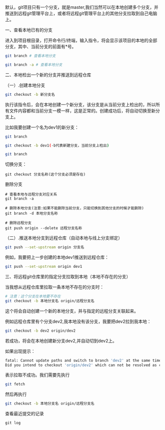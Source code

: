 默认，git项目只有一个分支，就是master,我们当然可以在本地创建多个分支，并推送到远程git管理平台上，或者将远程git管理平台上的其他分支拉取到自己电脑上。

一、查看本地已有的分支

进入到项目根目录，打开命令行/终端，输入指令，将会显示该项目的本地的全部分支，其中、当前分支的前面有*号。

```bash
git branch # 查看本地分支

git branch -a # 查看本地分支
```

二、本地检出一个新的分支并推送到远程仓库

（一）.创建本地分支

```bash
git checkout -b 新分支名
```

执行该指令后，会在本地创建一个新分支，该分支是从当前分支上检出的，所以所有文件内容都和当前分支一模一样，这是正常的。创建成功后，将自动切换至新分支上。

比如我要创建一个名为dev1的新分支：
```bash
git branch

git checkout -b dev1(-b代表新建分支，当前分支上检出)

git branch
```

切换分支：
```
git checkout 分支名称(这个分支必须是存在)
```

删除分支
```
# 查看本地与远程分支对应关系
git branch -a

# 删除本地分支(注意:如果不能删除当前分支，只能切换到其他分支的时候才能删除)
git branch -d 本地分支名称

# 删除远程分支
git push origin --delete 远程分支名称

```

（二）.推送本地分支到远程仓库（自动本地与线上分支绑定）
```bash
git push --set-upstream origin 分支名
```
例如，我要把上一步创建的本地dev1推送到远程仓库：
```bash
git push --set-upstream origin dev1
```



三、将远程git仓库里的指定分支拉取到本地（本地不存在的分支）

当我想从远程仓库里拉取一条本地不存在的分支时：

```bash
# 注意：这个分支在本地要不存在
git checkout -b 本地分支名 origin/远程分支名
```
这个将会自动创建一个新的本地分支，并与指定的远程分支关联起来。

例如远程仓库里有个分支dev2,我本地没有该分支，我要把dev2拉到我本地：

```bash
git checkout -b dev2 origin/dev2
```

若成功，将会在本地创建新分支dev2,并自动切到dev2上。

如果出现提示：
```bash
fatal: Cannot update paths and switch to branch 'dev2' at the same time.
Did you intend to checkout 'origin/dev2' which can not be resolved as commit?
```

表示拉取不成功。我们需要先执行

```bash
git fetch
```

然后再执行

```bash
git checkout -b 本地分支名 origin/远程分支名
```

查看最近提交的记录
```
git log
```













